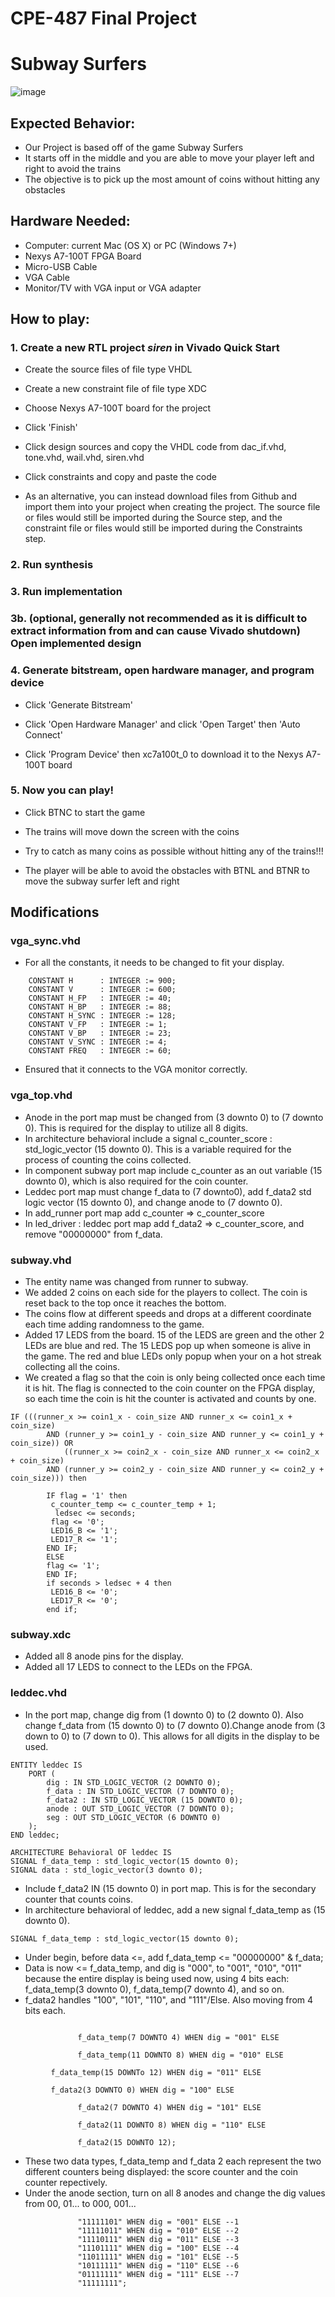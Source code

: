 # CPE-487 Final Project
# Subway Surfers
![image](https://github.com/user-attachments/assets/0652e8ab-f38b-4ba7-8480-8d589c972d5c)  
## Expected Behavior:
* Our Project is based off of the game Subway Surfers
* It starts off in the middle and you are able to move your player left and right to avoid the trains
* The objective is to pick up the most amount of coins without hitting any obstacles
## Hardware Needed:
* Computer: current Mac (OS X) or PC (Windows 7+)
* Nexys A7-100T FPGA Board
* Micro-USB Cable
* VGA Cable
* Monitor/TV with VGA input or VGA adapter
## How to play:
### 1. Create a new RTL project _siren_ in Vivado Quick Start

* Create the source files of file type VHDL

* Create a new constraint file of file type XDC

* Choose Nexys A7-100T board for the project

* Click 'Finish'

* Click design sources and copy the VHDL code from dac_if.vhd, tone.vhd, wail.vhd, siren.vhd

* Click constraints and copy and paste the code
* As an alternative, you can instead download files from Github and import them into your project when creating the project. The source file or files would still be imported during the Source step, and the constraint file or files would still be imported during the Constraints step.
### 2. Run synthesis

### 3. Run implementation

### 3b. (optional, generally not recommended as it is difficult to extract information from and can cause Vivado shutdown) Open implemented design

### 4. Generate bitstream, open hardware manager, and program device

* Click 'Generate Bitstream'

* Click 'Open Hardware Manager' and click 'Open Target' then 'Auto Connect'

* Click 'Program Device' then xc7a100t_0 to download it to the Nexys A7-100T board

### 5. Now you can play!

* Click BTNC to start the game

* The trains will move down the screen with the coins

* Try to catch as many coins as possible without hitting any of the trains!!!

* The player will be able to avoid the obstacles with BTNL and BTNR to move the subway surfer left and right 


## Modifications
### vga_sync.vhd
* For all the constants, it needs to be changed to fit your display.
```
    CONSTANT H      : INTEGER := 900; 
    CONSTANT V      : INTEGER := 600; 
    CONSTANT H_FP   : INTEGER := 40; 
    CONSTANT H_BP   : INTEGER := 88; 
    CONSTANT H_SYNC : INTEGER := 128; 
    CONSTANT V_FP   : INTEGER := 1; 
    CONSTANT V_BP   : INTEGER := 23;  
    CONSTANT V_SYNC : INTEGER := 4;    
    CONSTANT FREQ   : INTEGER := 60;  
```
* Ensured that it connects to the VGA monitor correctly. 
### vga_top.vhd
* Anode in the port map must be changed from (3 downto 0) to (7 downto 0). This is required for the display to utilize all 8 digits.
* In architecture behavioral include a signal c_counter_score : std_logic_vector (15 downto 0). This is a variable required for the process of counting the coins collected.
* In component subway port map include c_counter as an out variable (15 downto 0), which is also required for the coin counter.
* Leddec port map must change f_data to (7 downto0), add f_data2 std logic vector (15 downto 0), and change anode to (7 downto 0).
* In add_runner port map add c_counter => c_counter_score
* In led_driver : leddec port map add f_data2 => c_counter_score, and remove "00000000" from f_data.

### subway.vhd
* The entity name was changed from runner to subway.
* We added 2 coins on each side for the players to collect. The coin is reset back to the top once it reaches the bottom. 
* The coins flow at different speeds and drops at a different coordinate each time adding randomness to the game.
* Added 17 LEDS from the board. 15 of the LEDS are green and the other 2 LEDs are blue and red. The 15 LEDS pop up when someone is alive in the game. The red and blue LEDs only popup when your on a hot streak collecting all the coins.
* We created a flag so that the coin is only being collected once each time it is hit. The flag is connected to the coin counter on the FPGA display, so each time the coin is hit the counter is activated and counts by one.
```
IF (((runner_x >= coin1_x - coin_size AND runner_x <= coin1_x + coin_size)
        AND (runner_y >= coin1_y - coin_size AND runner_y <= coin1_y + coin_size)) OR
            ((runner_x >= coin2_x - coin_size AND runner_x <= coin2_x + coin_size)
        AND (runner_y >= coin2_y - coin_size AND runner_y <= coin2_y + coin_size))) then
         
        IF flag = '1' then
         c_counter_temp <= c_counter_temp + 1;
          ledsec <= seconds;       
         flag <= '0';    
         LED16_B <= '1';
         LED17_R <= '1';                  
        END IF;
        ELSE
        flag <= '1';
        END IF;
        if seconds > ledsec + 4 then
         LED16_B <= '0';
         LED17_R <= '0';
        end if;
```

### subway.xdc
* Added all 8 anode pins for the display.
* Added all 17 LEDS to connect to the LEDs on the FPGA.

### leddec.vhd
* In the port map, change dig from (1 downto 0) to (2 downto 0). Also change f_data from (15 downto 0) to (7 downto 0).Change anode from (3 down to 0) to (7 down to 0). This allows for all digits in the display to be used.

```
ENTITY leddec IS
	PORT (
		dig : IN STD_LOGIC_VECTOR (2 DOWNTO 0);
		f_data : IN STD_LOGIC_VECTOR (7 DOWNTO 0);
		f_data2 : IN STD_LOGIC_VECTOR (15 DOWNTO 0);
		anode : OUT STD_LOGIC_VECTOR (7 DOWNTO 0);
		seg : OUT STD_LOGIC_VECTOR (6 DOWNTO 0)
	);
END leddec;

ARCHITECTURE Behavioral OF leddec IS
SIGNAL f_data_temp : std_logic_vector(15 downto 0);
SIGNAL data : std_logic_vector(3 downto 0);
```
* Include f_data2 IN (15 downto 0) in port map. This is for the secondary counter that counts coins.
* In architecture behavioral of leddec, add a new signal f_data_temp as (15 downto 0).
  
``` SIGNAL f_data_temp : std_logic_vector(15 downto 0); ```
* Under begin, before data <=, add f_data_temp <= "00000000" & f_data;
* Data is now <= f_data_temp, and dig is "000", to "001", "010", "011" because the entire display is being used now, using 4 bits each: f_data_temp(3 downto 0), f_data_temp(7 downto 4), and so on.
* f_data2 handles "100", "101", "110", and "111"/Else. Also moving from 4 bits each.

``` data <= f_data_temp(3 DOWNTO 0) WHEN dig = "000" ELSE

			   f_data_temp(7 DOWNTO 4) WHEN dig = "001" ELSE

			   f_data_temp(11 DOWNTO 8) WHEN dig = "010" ELSE
			   
         f_data_temp(15 DOWNTo 12) WHEN dig = "011" ELSE
			   
         f_data2(3 DOWNTO 0) WHEN dig = "100" ELSE

			   f_data2(7 DOWNTO 4) WHEN dig = "101" ELSE

			   f_data2(11 DOWNTO 8) WHEN dig = "110" ELSE

			   f_data2(15 DOWNTO 12);
``` 
* These two data types, f_data_temp and f_data 2 each represent the two different counters being displayed: the score counter and the coin counter repectively.
* Under the anode section, turn on all 8 anodes and change the dig values from 00, 01... to 000, 001...
``` anode <= "11111110" WHEN dig = "000" ELSE --0
	           "11111101" WHEN dig = "001" ELSE --1
	           "11111011" WHEN dig = "010" ELSE --2
	           "11110111" WHEN dig = "011" ELSE --3
	           "11101111" WHEN dig = "100" ELSE --4
	           "11011111" WHEN dig = "101" ELSE --5
	           "10111111" WHEN dig = "110" ELSE --6
	           "01111111" WHEN dig = "111" ELSE --7
	           "11111111";
``` 

  
  
